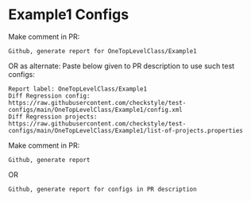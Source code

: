 # Example1 Configs
Make comment in PR:
```
Github, generate report for OneTopLevelClass/Example1
```
OR as alternate:
Paste below given to PR description to use such test configs:
```
Report label: OneTopLevelClass/Example1
Diff Regression config: https://raw.githubusercontent.com/checkstyle/test-configs/main/OneTopLevelClass/Example1/config.xml
Diff Regression projects: https://raw.githubusercontent.com/checkstyle/test-configs/main/OneTopLevelClass/Example1/list-of-projects.properties
```
Make comment in PR:
```
Github, generate report
```
OR
```
Github, generate report for configs in PR description
```
